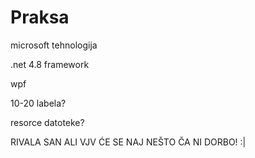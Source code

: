 # Praksa

microsoft tehnologija

.net 4.8 framework

wpf

10-20 labela?

resorce datoteke?

RIVALA SAN ALI VJV ĆE SE NAJ NEŠTO ČA NI DORBO! :|
